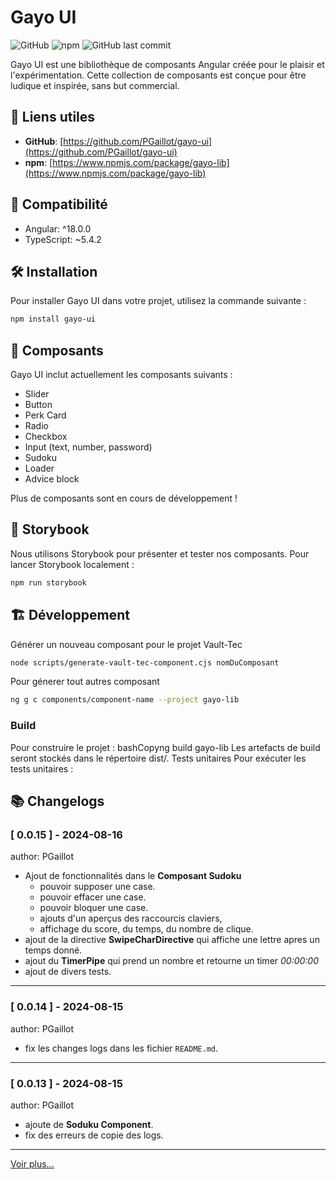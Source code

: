 # Gayo UI

![GitHub](https://img.shields.io/github/license/PGaillot/gayo-ui)
![npm](https://img.shields.io/npm/v/gayo-lib)
![GitHub last commit](https://img.shields.io/github/last-commit/PGaillot/gayo-ui)

Gayo UI est une bibliothèque de composants Angular créée pour le plaisir et l'expérimentation. Cette collection de composants est conçue pour être ludique et inspirée, sans but commercial.

## 🌟 Liens utiles

- **GitHub**: [https://github.com/PGaillot/gayo-ui](https://github.com/PGaillot/gayo-ui)
- **npm**: [https://www.npmjs.com/package/gayo-lib](https://www.npmjs.com/package/gayo-lib)

## 🚀 Compatibilité

- Angular: ^18.0.0
- TypeScript: ~5.4.2

## 🛠️ Installation

Pour installer Gayo UI dans votre projet, utilisez la commande suivante :

```bash
npm install gayo-ui
```

## 🧩 Composants
Gayo UI inclut actuellement les composants suivants :

- Slider
- Button
- Perk Card
- Radio
- Checkbox
- Input (text, number, password)
- Sudoku
- Loader
- Advice block

Plus de composants sont en cours de développement !

## 🎨 Storybook

Nous utilisons Storybook pour présenter et tester nos composants. Pour lancer Storybook localement :

```bash
npm run storybook
```

## 🏗️ Développement

Générer un nouveau composant pour le projet Vault-Tec

```bash
node scripts/generate-vault-tec-component.cjs nomDuComposant
```

Pour génerer tout autres composant

```bash
ng g c components/component-name --project gayo-lib
```

### Build

Pour construire le projet :
bashCopyng build gayo-lib
Les artefacts de build seront stockés dans le répertoire dist/.
Tests unitaires
Pour exécuter les tests unitaires :

## 📚 Changelogs

### [ 0.0.15 ] - 2024-08-16
author: PGaillot 
- Ajout de fonctionnalités dans le **Composant Sudoku** 
  - pouvoir supposer une case.
  - pouvoir effacer une case.
  - pouvoir  bloquer une case.
  - ajouts d'un aperçus des raccourcis claviers, 
  - affichage du score, du temps, du nombre de clique.
- ajout de la directive **SwipeCharDirective** qui affiche une lettre apres un temps donné.
- ajout du **TimerPipe** qui prend un nombre et retourne un timer _00:00:00_
- ajout de divers tests.

---

### [ 0.0.14 ] - 2024-08-15
author: PGaillot 
- fix les changes logs dans les fichier `README.md`.

---

### [ 0.0.13 ] - 2024-08-15
author: PGaillot 
- ajoute de **Soduku Component**.
- fix des erreurs de copie des logs.

---
[Voir plus...](CHANGELOG.md)





